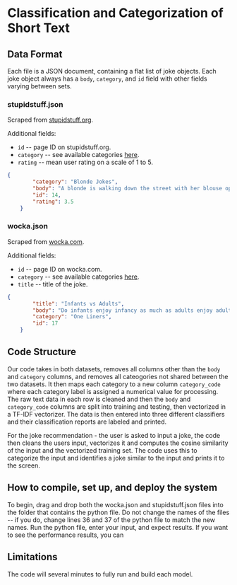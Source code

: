 # Classification and Categorization of Short Text

## Data Format
Each file is a JSON document, containing a flat list of joke objects. Each joke object always has a `body`, `category`, and `id` field with other fields varying between sets. 

### stupidstuff.json
Scraped from [stupidstuff.org](stupidstuff.org/jokes/).

Additional fields:

* `id` -- page ID on stupidstuff.org.
* `category` -- see available categories [here](http://stupidstuff.org/jokes/category.htm).
* `rating` -- mean user rating on a scale of 1 to 5.

```json
{
        "category": "Blonde Jokes",
        "body": "A blonde is walking down the street with her blouse open, exposing one of her breasts. A nearby policeman approaches her and remarks, \"Ma'am, are you aware that I could cite you for indecent exposure?\" \"Why, officer?\" asks the blonde. \"Because your blouse is open and your breast is exposed.\" \"Oh my goodness,\" exclaims the blonde, \"I must have left my baby on the bus!\"",
        "id": 14,
        "rating": 3.5
    }
```


### wocka.json
Scraped from [wocka.com](http://wocka.com/).

Additional fields:

* `id` -- page ID on wocka.com.
* `category` -- see available categories [here](http://www.wocka.com/).
* `title` -- title of the joke.

```json
{
        "title": "Infants vs Adults",
        "body": "Do infants enjoy infancy as much as adults enjoy adultery?",
        "category": "One Liners",
        "id": 17
    }
```


## Code Structure
Our code takes in both datasets, removes all columns other than the `body` and `category` columns, and removes all cateogories not shared between the two datasets. It then maps each category to a new column `category_code` where each category label is assigned a numerical value for processing. The raw text data in each row is cleaned and then the `body` and `category_code` columns are split into training and testing, then vectorized in a TF-IDF vectorizer. The data is then entered into three different classifiers and their classification reports are labeled and printed. 

For the joke recommendation - the user is asked to input a joke, the code then cleans the users input, vectorizes it and computes the cosine similarity of the input and the vectorized training set. The code uses this to categorize the input and identifies a joke similar to the input and prints it to the screen. 

## How to compile, set up, and deploy the system
To begin, drag and drop both the wocka.json and stupidstuff.json files into the folder that contains the python file. Do not change the names of the files -- if you do, change lines 36 and 37 of the python file to match the new names. Run the python file, enter your input, and expect results. 
If you want to see the performance results, you can 

## Limitations
The code will several minutes to fully run and build each model.  


